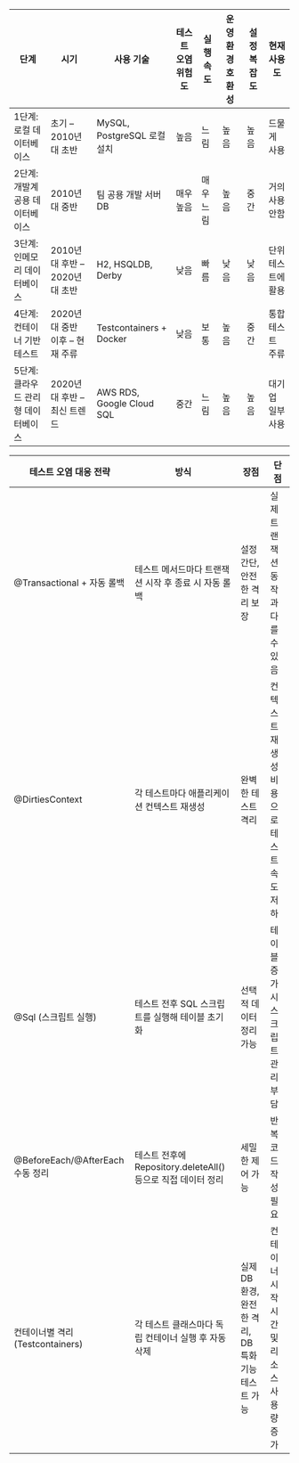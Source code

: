 | 단계                              | 시기                                    | 사용 기술                          | 테스트 오염 위험도 | 실행 속도 | 운영 환경 호환성 | 설정 복잡도 | 현재 사용도             |
|---------------------------------|---------------------------------------|---------------------------------|----------------|---------|--------------|-----------|----------------------|
| 1단계: 로컬 데이터베이스             | 초기 – 2010년대 초반                    | MySQL, PostgreSQL 로컬 설치         | 높음           | 느림      | 높음           | 높음        | 드물게 사용             |
| 2단계: 개발계 공용 데이터베이스        | 2010년대 중반                           | 팀 공용 개발 서버 DB                | 매우 높음      | 매우 느림 | 높음           | 중간        | 거의 사용 안함          |
| 3단계: 인메모리 데이터베이스           | 2010년대 후반 – 2020년대 초반           | H2, HSQLDB, Derby                 | 낮음           | 빠름      | 낮음           | 낮음        | 단위 테스트에 활용       |
| 4단계: 컨테이너 기반 테스트            | 2020년대 중반 이후 – 현재 주류          | Testcontainers + Docker           | 낮음           | 보통      | 높음           | 중간        | 통합 테스트 주류         |
| 5단계: 클라우드 관리형 데이터베이스      | 2020년대 후반 – 최신 트렌드            | AWS RDS, Google Cloud SQL         | 중간           | 느림      | 높음           | 높음        | 대기업 일부 사용        |

| 테스트 오염 대응 전략                   | 방식                                                         | 장점                                            | 단점                                                   |
|--------------------------------------|------------------------------------------------------------|-----------------------------------------------|------------------------------------------------------|
| @Transactional + 자동 롤백              | 테스트 메서드마다 트랜잭션 시작 후 종료 시 자동 롤백                          | 설정 간단, 안전한 격리 보장                           | 실제 트랜잭션 동작과 다를 수 있음                          |
| @DirtiesContext                       | 각 테스트마다 애플리케이션 컨텍스트 재생성                         | 완벽한 테스트 격리                                  | 컨텍스트 재생성 비용으로 테스트 속도 저하                    |
| @Sql (스크립트 실행)                  | 테스트 전후 SQL 스크립트를 실행해 테이블 초기화                       | 선택적 데이터 정리 가능                               | 테이블 증가 시 스크립트 관리 부담                           |
| @BeforeEach/@AfterEach 수동 정리         | 테스트 전후에 Repository.deleteAll() 등으로 직접 데이터 정리         | 세밀한 제어 가능                                      | 반복 코드 작성 필요                                    |
| 컨테이너별 격리 (Testcontainers)       | 각 테스트 클래스마다 독립 컨테이너 실행 후 자동 삭제                   | 실제 DB 환경, 완전한 격리, DB 특화 기능 테스트 가능             | 컨테이너 시작 시간 및 리소스 사용량 증가                     |
